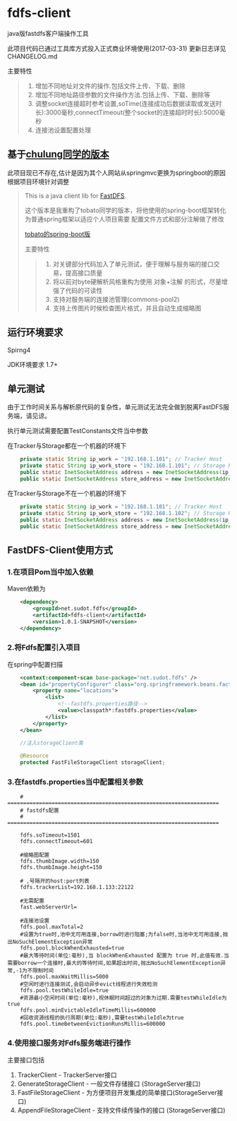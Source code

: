 # fdfs-client
java版fastdfs客户端操作工具

此项目代码已通过工具库方式投入正式商业环境使用(2017-03-31)
更新日志详见CHANGELOG.md

主要特性

>1. 增加不同地址对文件的操作.包括文件上传、下载、删除
>2. 增加不同地址路径参数的文件操作方法.包括上传、下载、删除等
>3. 调整socket连接超时参考设置,soTime(连接成功后数据读取或发送时长):3000毫秒,connectTimeout(整个socket的连接超时时长):5000毫秒
>4. 连接池设置配置处理


## 基于[chulung同学的版本](https://github.com/chulung/FastDFS_Client)
此项目现已不存在,估计是因为其个人网站从springmvc更换为springboot的原因
根据项目环境针对调整
>This is a java client lib for [FastDFS](https://github.com/happyfish100/fastdfs).
>
>这个版本是我重构了tobato同学的版本，将他使用的spring-boot框架转化为普通spring框架以适应个人项目需要
>配置文件方式和部分注解做了修改
> 
>[tobato的spring-boot版](https://github.com/tobato/FastDFS_Client)
> 
> 
>主要特性
>
>>1. 对关键部分代码加入了单元测试，便于理解与服务端的接口交易，提高接口质量
>>2. 将以前对byte硬解析风格重构为使用 对象+注解 的形式，尽量增强了代码的可读性
>>3. 支持对服务端的连接池管理(commons-pool2)
>>4. 支持上传图片时候检查图片格式，并且自动生成缩略图

## 运行环境要求

Spirng4
    
JDK环境要求  1.7+

## 单元测试

由于工作时间关系与解析原代码的复杂性，单元测试无法完全做到脱离FastDFS服务端，请见谅。

执行单元测试需要配置TestConstants文件当中参数

在Tracker与Storage都在一个机器的环境下
```java
    private static String ip_work = "192.168.1.101"; // Tracker Host
    private static String ip_work_store = "192.168.1.101"; // Storage Host
    public static InetSocketAddress address = new InetSocketAddress(ip_work, FdfsMockSocketServer.PORT);
    public static InetSocketAddress store_address = new InetSocketAddress(ip_work_store, FdfsMockSocketServer.STORE_PORT);
```
  
      
在Tracker与Storage不在一个机器的环境下      
```java
    private static String ip_work = "192.168.1.101"; // Tracker Host
    private static String ip_work_store = "192.168.1.102"; // Storage Host
    public static InetSocketAddress address = new InetSocketAddress(ip_work, FdfsMockSocketServer.PORT);
    public static InetSocketAddress store_address = new InetSocketAddress(ip_work_store, FdfsMockSocketServer.STORE_PORT);
```


## FastDFS-Client使用方式

### 1.在项目Pom当中加入依赖

Maven依赖为
```xml
    <dependency>
        <groupId>net.sudot.fdfs</groupId>
        <artifactId>fdfs-client</artifactId>
        <version>1.0.1-SNAPSHOT</version>
    </dependency>
```


### 2.将Fdfs配置引入项目

在spring中配置扫描
```xml
    <context:component-scan base-package="net.sudot.fdfs" />
    <bean id="propertyConfigurer" class="org.springframework.beans.factory.config.PropertyPlaceholderConfigurer">
        <property name="locations">
            <list>
                <!--fastdfs.properties路径-->
                <value>classpath*:fastdfs.properties</value>
            </list>
        </property>
    </bean>
```

```java
    //注入storageClient类
	
    @Resource
    protected FastFileStorageClient storageClient;
```

### 3.在fastdfs.properties当中配置相关参数
```
    # ===================================================================
    # fastdfs配置
    # ===================================================================

    fdfs.soTimeout=1501
    fdfs.connectTimeout=601 

    #缩略图配置
    fdfs.thumbImage.width=150
    fdfs.thumbImage.height=150

    # ,号隔开的host:port列表
    fdfs.trackerList=192.168.1.133:22122

    #无需配置
    fast.webServerUrl=
    
    #连接池设置
    fdfs.pool.maxTotal=2
    #设置为true时,池中无可用连接,borrow时进行阻塞;为false时,当池中无可用连接,抛出NoSuchElementException异常
    fdfs.pool.blockWhenExhausted=true
    #最大等待时间(单位:毫秒),当 blockWhenExhausted 配置为 true 时,此值有效.当需要borrow一个连接时,最大的等待时间,如果超出时间,抛出NoSuchElementException异常,-1为不限制时间
    fdfs.pool.maxWaitMillis=5000
    #空闲时进行连接测试,会启动异步evict线程进行失效检测
    fdfs.pool.testWhileIdle=true
    #资源最小空闲时间(单位:毫秒),视休眠时间超过的对象为过期.需要testWhileIdle为true
    fdfs.pool.minEvictableIdleTimeMillis=600000
    #回收资源线程的执行周期(单位:毫秒),需要testWhileIdle为true
    fdfs.pool.timeBetweenEvictionRunsMillis=600000
```

### 4.使用接口服务对Fdfs服务端进行操作

主要接口包括

1. TrackerClient - TrackerServer接口 
2. GenerateStorageClient - 一般文件存储接口 (StorageServer接口)
3. FastFileStorageClient - 为方便项目开发集成的简单接口(StorageServer接口)
4. AppendFileStorageClient - 支持文件续传操作的接口 (StorageServer接口)



